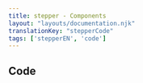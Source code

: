 ```yaml
---
title: stepper - Components
layout: "layouts/documentation.njk"
translationKey: "stepperCode"
tags: ['stepperEN', 'code']
---
```


## Code